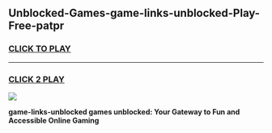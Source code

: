 
## Unblocked-Games-game-links-unblocked-Play-Free-patpr
<h3>
<a href="https://premium76.site?title=game-links-unblocked&ref=23A">CLICK TO PLAY</a></h3>
<hr>

<h3>
<a href="https://premium76.site?title=game-links-unblocked&ref=23A">CLICK 2 PLAY</a>
  
</h3>

<a href="https://premium76.site?title=game-links-unblocked&ref=23A"><img src="https://clearcache.store/games.png"></a>


**game-links-unblocked games unblocked: Your Gateway to Fun and Accessible Online Gaming**
